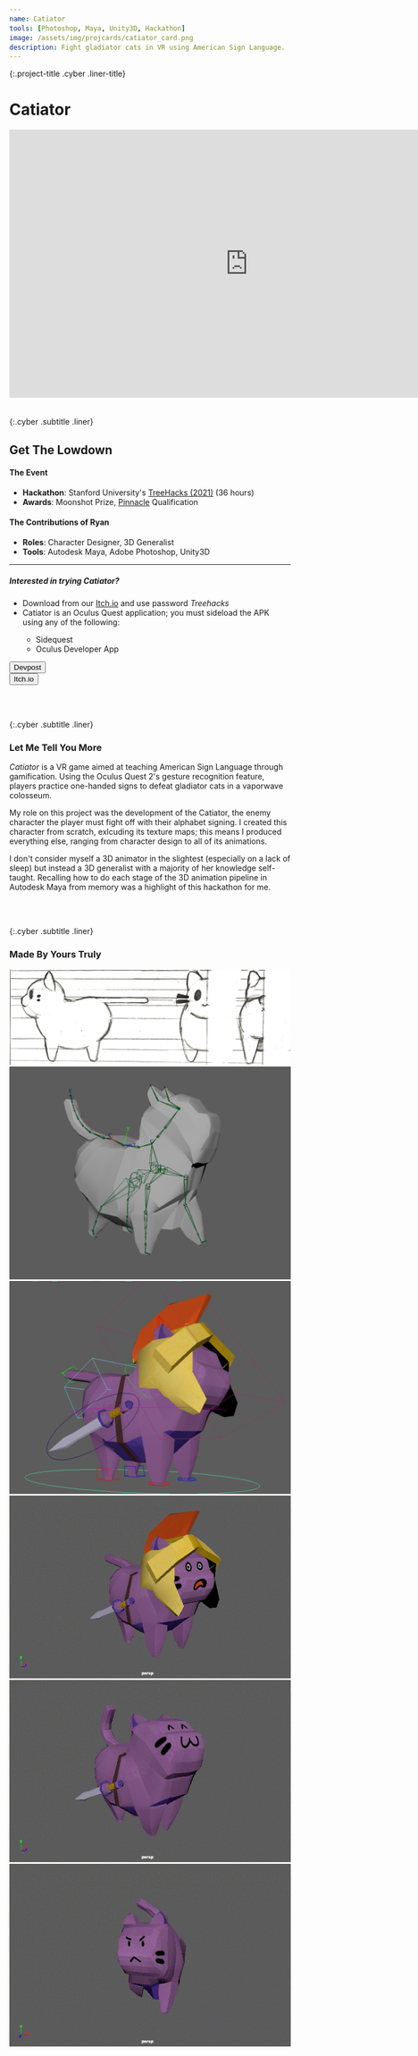 ```yaml
---
name: Catiator
tools: [Photoshop, Maya, Unity3D, Hackathon]
image: /assets/img/projcards/catiator_card.png
description: Fight gladiator cats in VR using American Sign Language.
---
```

<link rel="stylesheet" href="../assets/css/mystyle.css">
<link rel="stylesheet" href="../assets/css/hoverimg.css">
<link rel="stylesheet" href="../assets/css/lightbox.css">

{:.project-title .cyber .liner-title}
# Catiator

<div class="flex-container">
    <div class="flex-child vertical-center">
        <iframe width="854" height="480" class="pixel-div-enclose" src="https://www.youtube.com/embed/_OPf_EpcgpE" title="YouTube video player" frameborder="0" allow="accelerometer; autoplay; clipboard-write; encrypted-media; gyroscope; picture-in-picture" allowfullscreen></iframe>
    </div>
</div>

<br>

{:.cyber .subtitle .liner}
## Get The Lowdown
<div class="pixel-div">
    <h4 class="cyber info-subtitle">The Event</h4>
    <ul>
        <li><strong>Hackathon</strong>: Stanford University's <a href="https://devpost.com/software/catiator">TreeHacks (2021)</a> (36 hours)</li>
        <li><strong>Awards</strong>: Moonshot Prize, <a href="https://pinnacle.us.org/">Pinnacle</a> Qualification</li>
    </ul>
    <h4 class="cyber info-subtitle">The Contributions of Ryan</h4>
    <ul>
        <li><strong>Roles</strong>: Character Designer, 3D Generalist</li>
        <li><strong>Tools</strong>: Autodesk Maya, Adobe Photoshop, Unity3D</li>
    </ul>
    <hr class="inner-hr">
    <h5 class="cyber info-subtitle">Interested in trying Catiator?</h5>
    <ul>
        <li>Download from our <a href="https://trisol.itch.io/catiators">Itch.io</a> and use password <em>Treehacks</em></li>
        <li>Catiator is an Oculus Quest application; you must sideload the APK using any of the following:</li>
            <ul>
                <li>Sidequest</li>
                <li>Oculus Developer App</li>
            </ul>
    </ul>
</div>

<div class="flex-container">
    <div class="flex-child vertical-center">
        <a class="no-underline" href="https://devpost.com/software/catiator">
            <button class="btn">
            <span class="btn__content">Devpost</span>
            <span class="btn__glitch"></span>
            </button>
        </a>
    </div>
    <div class="flex-child vertical-center">
        <a class="no-underline" href="https://trisol.itch.io/catiators">
            <button class="btn">
            <span class="btn__content">Itch.io</span>
            <span class="btn__glitch"></span>
            </button>
        </a>
    </div>
</div>

<br><br>

{:.cyber .subtitle .liner}
### Let Me Tell You More
<div class="pixel-div">
    <p>
        <em>Catiator</em> is a VR game aimed at teaching American Sign Language through gamification. Using the Oculus Quest 2's gesture recognition feature, players practice one-handed signs to defeat gladiator cats in a vaporwave colosseum.
    </p>
    <p>
        My role on this project was the development of the Catiator, the enemy character the player must fight off with their alphabet signing. I created this character from scratch, exlcuding its texture maps; this means I produced everything else, ranging from character design to all of its animations.
    </p>
    <p>
        I don't consider myself a 3D animator in the slightest (especially on a lack of sleep) but instead a 3D generalist with a majority of her knowledge self-taught. Recalling how to do each stage of the 3D animation pipeline in Autodesk Maya from memory was a highlight of this hackathon for me.
    </p>    
</div>

<br><br>

{:.cyber .subtitle .liner}
### Made By Yours Truly
<div class="pixel-div">
    <div class="flex-container">
        <div class="flex-child vertical-center">
            <a class="no-underline" href="../assets/img/projects/catiator/turnaround.png" data-lightbox="roadtrip">
                <img class="hover cropped" src="../assets/img/projects/catiator/turnaround.png">
            </a>
        </div>
        <div class="flex-child vertical-center">
            <a class="no-underline" href="../assets/img/projects/catiator/bones.png" data-lightbox="roadtrip">
                <img class="hover cropped" src="../assets/img/projects/catiator/bones.png">
            </a>
        </div>
        <div class="flex-child vertical-center">
            <a class="no-underline" href="../assets/img/projects/catiator/nurbcurves.png" data-lightbox="roadtrip">
                <img class="hover cropped" src="../assets/img/projects/catiator/nurbcurves.png">
            </a>
        </div>
    </div>
    <div class="flex-container">
        <div class="flex-child vertical-center">
            <a class="no-underline" href="../assets/img/projects/catiator/defeated.gif" data-lightbox="roadtrip">
                <img class="hover cropped" src="../assets/img/projects/catiator/defeated.gif">
            </a>
        </div>
        <div class="flex-child vertical-center">
            <a class="no-underline" href="../assets/img/projects/catiator/attackplayer.gif" data-lightbox="roadtrip">
                <img class="hover cropped" src="../assets/img/projects/catiator/attackplayer.gif">
            </a>
        </div>
        <div class="flex-child vertical-center">
            <a class="no-underline" href="../assets/img/projects/catiator/waddle.gif" data-lightbox="roadtrip">
                <img class="hover cropped" src="../assets/img/projects/catiator/waddle.gif">
            </a>
        </div>
    </div>
</div>
<br>